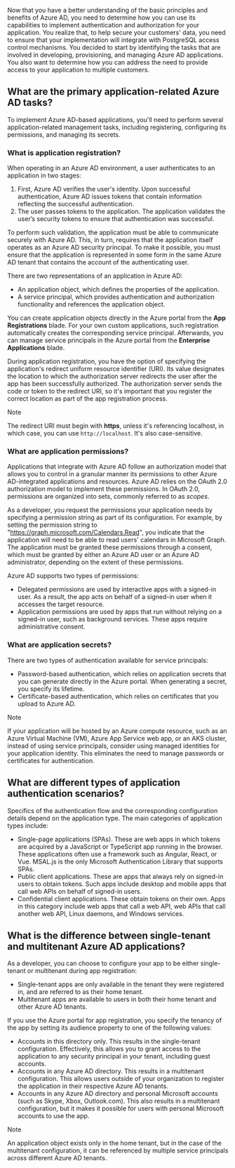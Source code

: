 Now that you have a better understanding of the basic principles and benefits of Azure AD, you need to determine how you can use its capabilities to implement authentication and authorization for your application. You realize that, to help secure your customers' data, you need to ensure that your implementation will integrate with PostgreSQL access control mechanisms. You decided to start by identifying the tasks that are involved in developing, provisioning, and managing Azure AD applications. You also want to determine how you can address the need to provide access to your application to multiple customers.

## What are the primary application-related Azure AD tasks?

To implement Azure AD-based applications, you'll need to perform several application-related management tasks, including registering, configuring its permissions, and managing its secrets.

### What is application registration?

When operating in an Azure AD environment, a user authenticates to an application in two stages:

1. First, Azure AD verifies the user's identity. Upon successful authentication, Azure AD issues tokens that contain information reflecting the successful authentication.
1. The user passes tokens to the application. The application validates the user’s security tokens to ensure that authentication was successful.

To perform such validation, the application must be able to communicate securely with Azure AD. This, in turn, requires that the application itself operates as an Azure AD security principal. To make it possible, you must ensure that the application is represented in some form in the same Azure AD tenant that contains the account of the authenticating user.

There are two representations of an application in Azure AD:

- An application object, which defines the properties of the application.
- A service principal, which provides authentication and authorization functionality and references the application object.

You can create application objects directly in the Azure portal from the **App Registrations** blade. For your own custom applications, such registration automatically creates the corresponding service principal. Afterwards, you can manage service principals in the Azure portal from the **Enterprise Applications** blade.

During application registration, you have the option of specifying the application's redirect uniform resource identifier (URI). Its value designates the location to which the authorization server redirects the user after the app has been successfully authorized. The authorization server sends the code or token to the redirect URI, so it's important that you register the correct location as part of the app registration process.

> [!NOTE]
> The redirect URI must begin with **https**, unless it's referencing localhost, in which case, you can use `http://localhost`. It's also case-sensitive.

### What are application permissions?

Applications that integrate with Azure AD follow an authorization model that allows you to control in a granular manner its permissions to other Azure AD-integrated applications and resources. Azure AD relies on the OAuth 2.0 authorization model to implement these permissions. In OAuth 2.0, permissions are organized into sets, commonly referred to as *scopes*.

As a developer, you request the permissions your application needs by specifying a permission string as part of its configuration. For example, by setting the permission string to "https://graph.microsoft.com/Calendars.Read", you indicate that the application will need to be able to read users' calendars in Microsoft Graph. The application must be granted these permissions through a consent, which must be granted by either an Azure AD user or an Azure AD administrator, depending on the extent of these permissions.

Azure AD supports two types of permissions:

- Delegated permissions are used by interactive apps with a signed-in user. As a result, the app acts on behalf of a signed-in user when it accesses the target resource.
- Application permissions are used by apps that run without relying on a signed-in user, such as background services. These apps require administrative consent.

### What are application secrets?

There are two types of authentication available for service principals:

- Password-based authentication, which relies on application secrets that you can generate directly in the Azure portal. When generating a secret, you specify its lifetime.
- Certificate-based authentication, which relies on certificates that you upload to Azure AD.

> [!NOTE]
> If your application will be hosted by an Azure compute resource, such as an Azure Virtual Machine (VM), Azure App Service web app, or an AKS cluster, instead of using service principals, consider using managed identities for your application identity. This eliminates the need to manage passwords or certificates for authentication.

## What are different types of application authentication scenarios?

Specifics of the authentication flow and the corresponding configuration details depend on the application type. The main categories of application types include:

- Single-page applications (SPAs). These are web apps in which tokens are acquired by a JavaScript or TypeScript app running in the browser. These applications often use a framework such as Angular, React, or Vue. MSAL.js is the only Microsoft Authentication Library that supports SPAs.
- Public client applications. These are apps that always rely on signed-in users to obtain tokens. Such apps include desktop and mobile apps that call web APIs on behalf of signed-in users.
- Confidential client applications. These obtain tokens on their own. Apps in this category include web apps that call a web API, web APIs that call another web API, Linux daemons, and Windows services.

## What is the difference between single-tenant and multitenant Azure AD applications?

As a developer, you can choose to configure your app to be either single-tenant or multitenant during app registration:

- Single-tenant apps are only available in the tenant they were registered in, and are referred to as their home tenant.
- Multitenant apps are available to users in both their home tenant and other Azure AD tenants.

If you use the Azure portal for app registration, you specify the tenancy of the app by setting its audience property to one of the following values:

- Accounts in this directory only. This results in the single-tenant configuration. Effectively, this allows you to grant access to the application to any security principal in your tenant, including guest accounts.
- Accounts in any Azure AD directory. This results in a multitenant configuration. This allows users outside of your organization to register the application in their respective Azure AD tenants.
- Accounts in any Azure AD directory and personal Microsoft accounts (such as Skype, Xbox, Outlook.com). This also results in a multitenant configuration, but it makes it possible for users with personal Microsoft accounts to use the app.

> [!NOTE]
> An application object exists only in the home tenant, but in the case of the multitenant configuration, it can be referenced by multiple service principals across different Azure AD tenants.
